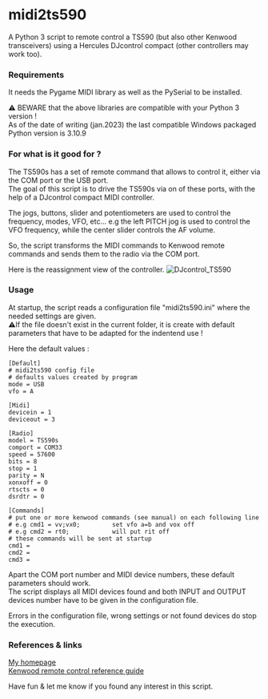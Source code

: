 # midi2ts590
A Python 3 script to remote control a TS590 (but also other Kenwood transceivers) using a Hercules DJcontrol compact (other controllers may work too).

### Requirements ###
It needs the Pygame MIDI library as well as the PySerial to be installed.

:warning: BEWARE that the above libraries are compatible with your Python 3 version !<br />As of the date of writing (jan.2023) the last compatible Windows packaged Python version is 3.10.9

### For what is it good for ? ###
The TS590s has a set of remote command that allows to control it, either via the COM port or the USB port.<br />
The goal of this script is to drive the TS590s via on of these ports, with the help of a DJcontrol compact MIDI controller.

The jogs, buttons, slider and potentiometers are used to control the frequency, modes, VFO, etc...
e.g the left PITCH jog is used to control the VFO frequency, while the center slider controls the AF volume.

So, the script transforms the MIDI commands to Kenwood remote commands and sends them to the radio via the COM port.

Here is the reassignment view of the controller.
![DJcontrol_TS590](https://user-images.githubusercontent.com/1655173/212649541-284efeca-9e17-44fd-b9a6-b3fc8dd16bab.JPG)

### Usage ###
At startup, the script reads a configuration file "midi2ts590.ini" where the needed settings are given.  
:warning:If the file doesn't exist in the current folder, it is create with default parameters that have to be adapted for the indentend use !

Here the default values :

    [Default]
    # midi2ts590 config file
    # defaults values created by program
    mode = USB
    vfo = A

    [Midi]
    devicein = 1
    deviceout = 3

    [Radio]
    model = TS590s
    comport = COM33
    speed = 57600
    bits = 8
    stop = 1
    parity = N
    xonxoff = 0
    rtscts = 0
    dsrdtr = 0

    [Commands]
    # put one or more kenwood commands (see manual) on each following line
    # e.g cmd1 = vv;vx0;         set vfo a=b and vox off
    # e.g cmd2 = rt0;            will put rit off
    # these commands will be sent at startup
    cmd1 = 
    cmd2 = 
    cmd3 =
    
Apart the COM port number and MIDI device numbers, these default parameters should work.<br />
The script displays all MIDI devices found and both INPUT and OUTPUT devices number have to be given in the configuration file.

Errors in the configuration file, wrong settings or not found devices do stop the execution.
### References & links ###
[My homepage](https://egloff.eu)<br />
[Kenwood remote control reference guide](https://www.kenwood.com/i/products/info/amateur/pdf/ts590_g_pc_command_en_rev3.pdf)

Have fun & let me know if you found any interest in this script.
